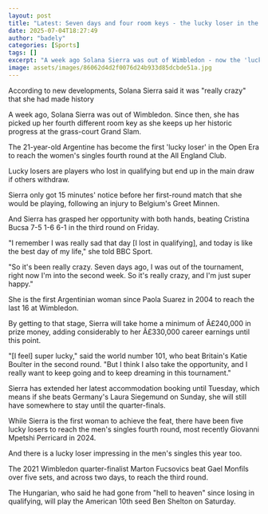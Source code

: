 ```yaml
---
layout: post
title: "Latest: Seven days and four room keys - the lucky loser in the last 16"
date: 2025-07-04T18:27:49
author: "badely"
categories: [Sports]
tags: []
excerpt: "A week ago Solana Sierra was out of Wimbledon - now the 'lucky loser' from Argentina is making history by reaching the fourth round."
image: assets/images/86062d4d2f0076d24b933d85dcbde51a.jpg
---
```


According to new developments, Solana Sierra said it was "really crazy" that she had made history

A week ago, Solana Sierra was out of Wimbledon. Since then, she has picked up her fourth different room key as she keeps up her historic progress at the grass-court Grand Slam.

The 21-year-old Argentine has become the first 'lucky loser' in the Open Era to reach the women's singles fourth round at the All England Club.

Lucky losers are players who lost in qualifying but end up in the main draw if others withdraw.

Sierra only got 15 minutes' notice before her first-round match that she would be playing, following an injury to Belgium's Greet Minnen.

And Sierra has grasped her opportunity with both hands, beating Cristina Bucsa 7-5 1-6 6-1 in the third round on Friday.

"I remember I was really sad that day [I lost in qualifying], and today is like the best day of my life," she told BBC Sport.

"So it's been really crazy. Seven days ago, I was out of the tournament, right now I'm into the second week. So it's really crazy, and I'm just super happy."

She is the first Argentinian woman since Paola Suarez in 2004 to reach the last 16 at Wimbledon.

By getting to that stage, Sierra will take home a minimum of Â£240,000 in prize money, adding considerably to her Â£330,000 career earnings until this point.

"[I feel] super lucky," said the world number 101, who beat Britain's Katie Boulter in the second round. "But I think I also take the opportunity, and I really want to keep going and to keep dreaming in this tournament."

Sierra has extended her latest accommodation booking until Tuesday, which means if she beats Germany's Laura Siegemund on Sunday, she will still have somewhere to stay until the quarter-finals.

While Sierra is the first woman to achieve the feat, there have been five lucky losers to reach the men's singles fourth round, most recently Giovanni Mpetshi Perricard in 2024.

And there is a lucky loser impressing in the men's singles this year too. 

The 2021 Wimbledon quarter-finalist Marton Fucsovics beat Gael Monfils over five sets, and across two days, to reach the third round. 

The Hungarian, who said he had gone from "hell to heaven" since losing in qualifying, will play the American 10th seed Ben Shelton on Saturday.


